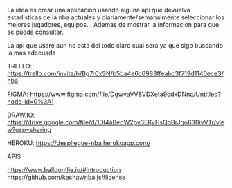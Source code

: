 La idea es crear una aplicacion usando alguna api que devuelva estadisticas de la nba actuales y diariamente/semanalmente seleccionar los mejores jugadores, equipos... Ademas de mostrar la informacion para que se pueda consultar.

La api que usare aun no esta del todo claro cual sera ya que sigo buscando la mas adecuada

TRELLO: https://trello.com/invite/b/Bg7r0xSN/b5ba4e6c6983ffeabc3f719d1146ece3/nba

FIGMA: https://www.figma.com/file/DgwvaVV8VDXeta9cdxDNnc/Untitled?node-id=0%3A1

DRAW.IO: https://drive.google.com/file/d/1DI4aBedW2pv3EKyHsQoBrJgo630ivVTr/view?usp=sharing

HEROKU: https://despliegue-nba.herokuapp.com/

APIS

https://www.balldontlie.io/#introduction https://github.com/kashav/nba.js#license
